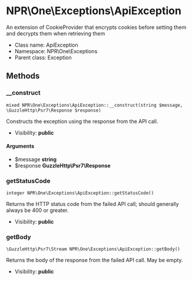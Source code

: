 NPR\One\Exceptions\ApiException
===============

An extension of CookieProvider that encrypts cookies before setting them and decrypts them when retrieving them




* Class name: ApiException
* Namespace: NPR\One\Exceptions
* Parent class: Exception







Methods
-------


### __construct

    mixed NPR\One\Exceptions\ApiException::__construct(string $message, \GuzzleHttp\Psr7\Response $response)

Constructs the exception using the response from the API call.



* Visibility: **public**


#### Arguments
* $message **string**
* $response **GuzzleHttp\Psr7\Response**



### getStatusCode

    integer NPR\One\Exceptions\ApiException::getStatusCode()

Returns the HTTP status code from the failed API call; should generally always be 400 or greater.



* Visibility: **public**




### getBody

    \GuzzleHttp\Psr7\Stream NPR\One\Exceptions\ApiException::getBody()

Returns the body of the response from the failed API call. May be empty.



* Visibility: **public**



